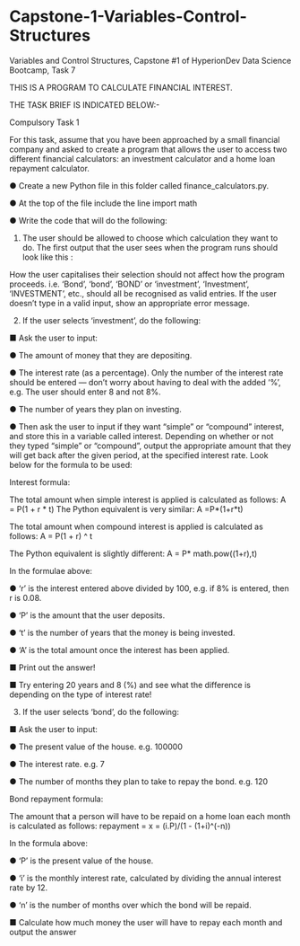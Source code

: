 # Capstone-1-Variables-Control-Structures
Variables and Control Structures, Capstone  #1 of HyperionDev Data Science Bootcamp, Task 7


THIS IS A PROGRAM TO CALCULATE FINANCIAL INTEREST.

THE TASK BRIEF IS INDICATED BELOW:-


Compulsory Task 1

For this task, assume that you have been approached by a small financial company and asked to create a program that allows the user to access two different financial  calculators: an investment calculator and a home loan repayment calculator.

● Create a new Python file in this folder called finance_calculators.py.

● At the top of the file include the line import math

● Write the code that will do the following:

1. The user should be allowed to choose which calculation they want to do. The first output that the user sees when the program runs should look like this :

How the user capitalises their selection should not affect how the program proceeds. i.e. ‘Bond’, ‘bond’, ‘BOND’ or ‘investment’, ‘Investment’, ‘INVESTMENT’, etc., should all be recognised as valid entries. If the user doesn’t type in a valid input, show an appropriate error message.

2. If the user selects ‘investment’, do the following:

■ Ask the user to input:

● The amount of money that they are depositing.

● The interest rate (as a percentage). Only the number of the interest rate should be entered — don’t worry about having to deal with the added ‘%’, e.g. The user should enter 8 and not 8%.

● The number of years they plan on investing.

● Then ask the user to input if they want “simple” or “compound” interest, and store this in a variable called interest. Depending on whether or not they typed “simple” or “compound”, output the appropriate amount that they will get back after the given period, at the specified interest rate. Look below for the formula to be used:

Interest formula:

The total amount when simple interest is applied is calculated as follows: A = P(1 + r * t) The Python equivalent is very similar: A =P*(1+r*t)

The total amount when compound interest is applied is calculated as follows: A = P(1 + r) ^ t

The Python equivalent is slightly different: A = P* math.pow((1+r),t)

In the formulae above:

● ‘r’ is the interest entered above divided by 100, e.g. if 8% is entered, then r is 0.08.

● ‘P’ is the amount that the user deposits.

● ‘t’ is the number of years that the money is being invested.

● ‘A’ is the total amount once the interest has been applied.

■ Print out the answer!

■ Try entering 20 years and 8 (%) and see what the difference is depending on the type of interest rate!

3. If the user selects ‘bond’, do the following:

■ Ask the user to input:

● The present value of the house. e.g. 100000

● The interest rate. e.g. 7

● The number of months they plan to take to repay the bond. e.g. 120

Bond repayment formula:

The amount that a person will have to be repaid on a home loan each month is calculated as follows: repayment = x = (i.P)/(1 - (1+i)^(-n))

In the formula above:

● ‘P’ is the present value of the house.

● ‘i’ is the monthly interest rate, calculated by dividing the annual interest rate by 12.

● ‘n’ is the number of months over which the bond will be repaid.

■ Calculate how much money the user will have to repay each month and output the answer
